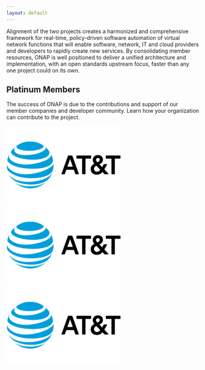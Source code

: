 ```yaml
---
layout: default
---
```

Alignment of the two projects creates a harmonized and comprehensive framework for real-time, policy-driven software automation of virtual network functions that will enable software, network, IT and cloud providers and developers to rapidly create new services. By consolidating member resources, ONAP is well positioned to deliver a unified architecture and implementation, with an open standards upstream focus, faster than any one project could on its own.

## Platinum Members

The success of ONAP is due to the contributions and support of our member companies and developer community. Learn how your organization can contribute to the project.

<a class="figure" href="http://www.att.com/" target="blank">
    <img src="/images/logo_att_022217-300x206.png" alt="Logo Image" />
</a>
<a class="figure" href="http://www.att.com/" target="blank">
    <img src="/images/logo_att_022217-300x206.png" alt="Logo Image" />
</a>
<a class="figure" href="http://www.att.com/" target="blank">
    <img src="/images/logo_att_022217-300x206.png" alt="Logo Image" />
</a>

